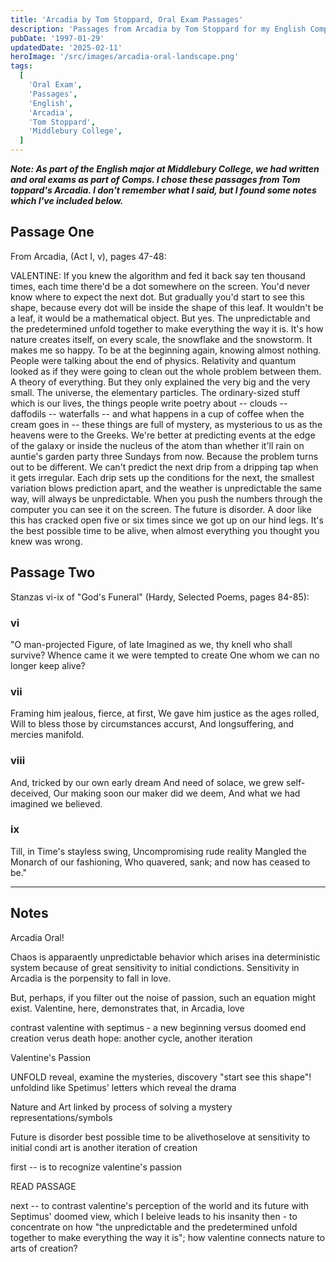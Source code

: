 ```yaml
---
title: 'Arcadia by Tom Stoppard, Oral Exam Passages'
description: 'Passages from Arcadia by Tom Stoppard for my English Comprehensive Oral Exam at Middlebury College in 1996.'
pubDate: '1997-01-29'
updatedDate: '2025-02-11'
heroImage: '/src/images/arcadia-oral-landscape.png'
tags:
  [
    'Oral Exam',
    'Passages',
    'English',
    'Arcadia',
    'Tom Stoppard',
    'Middlebury College',
  ]
---
```


**_Note: As part of the English major at Middlebury College, we had written and oral exams as part of Comps. I chose these passages from Tom toppard's Arcadia. I don't remember what I said, but I found some notes which I've included below._**

## Passage One

From Arcadia, (Act I, v), pages 47-48:

VALENTINE: If you knew the algorithm and fed it back say ten thousand times, each time there'd be a dot somewhere on the screen. You'd never know where to expect the next dot. But gradually you'd start to see this shape, because every dot will be inside the shape of this leaf. It wouldn't be a leaf, it would be a mathematical object. But yes. The unpredictable and the predetermined unfold together to make everything the way it is. It's how nature creates itself, on every scale, the snowflake and the snowstorm. It makes me so happy. To be at the beginning again, knowing almost nothing. People were talking about the end of physics. Relativity and quantum looked as if they were going to clean out the whole problem between them. A theory of everything. But they only explained the very big and the very small. The universe, the elementary particles. The ordinary-sized stuff which is our lives, the things people write poetry about -- clouds -- daffodils -- waterfalls -- and what happens in a cup of coffee when the cream goes in -- these things are full of mystery, as mysterious to us as the heavens were to the Greeks. We're better at predicting events at the edge of the galaxy or inside the nucleus of the atom than whether it'll rain on auntie's garden party three Sundays from now. Because the problem turns out to be different. We can't predict the next drip from a dripping tap when it gets irregular. Each drip sets up the conditions for the next, the smallest variation blows prediction apart, and the weather is unpredictable the same way, will always be unpredictable. When you push the numbers through the computer you can see it on the screen. The future is disorder. A door like this has cracked open five or six times since we got up on our hind legs. It's the best possible time to be alive, when almost everything you thought you knew was wrong.

## Passage Two

Stanzas vi-ix of "God's Funeral" (Hardy, Selected Poems, pages 84-85):

### vi

"O man-projected Figure, of late
Imagined as we, thy knell who shall survive?
Whence came it we were tempted to create
One whom we can no longer keep alive?

### vii

Framing him jealous, fierce, at first,
We gave him justice as the ages rolled,
Will to bless those by circumstances accurst,
And longsuffering, and mercies manifold.

### viii

And, tricked by our own early dream
And need of solace, we grew self-deceived,
Our making soon our maker did we deem,
And what we had imagined we believed.

### ix

Till, in Time's stayless swing,
Uncompromising rude reality
Mangled the Monarch of our fashioning,
Who quavered, sank; and now has ceased to be."

---

## Notes

Arcadia Oral!

Chaos is apparaently unpredictable behavior which arises ina deterministic system because of great sensitivity to initial condictions. Sensitivity in Arcadia is the porpensity to fall in love.

But, perhaps, if you filter out the noise of passion, such an equation might exist. Valentine, here, demonstrates that, in Arcadia, love

contrast valentine with septimus - a new beginning versus doomed end
creation verus death
hope: another cycle, another iteration

Valentine's Passion

UNFOLD
reveal, examine the mysteries, discovery "start see this shape"!
unfoldind like Spetimus' letters which reveal the drama

Nature and Art
linked by process of solving a mystery
representations/symbols

Future is disorder
best possible time to be alivethoselove at sensitivity to initial condi
art is another iteration of creation

first -- is to recognize valentine's passion

READ PASSAGE

next -- to contrast valentine's perception of the world and its future with Septimus' doomed view, which I beleive leads to his insanity
then - to concentrate on how "the unpredictable and the predetermined unfold together to make everything the way it is"; how valentine connects nature to arts of creation?
